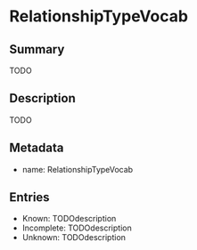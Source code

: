 # RelationshipTypeVocab

## Summary

TODO

## Description

TODO

## Metadata

- name: RelationshipTypeVocab

## Entries

- Known: TODOdescription
- Incomplete: TODOdescription
- Unknown: TODOdescription

